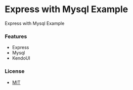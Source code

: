 Express with Mysql Example
=====

Express with Mysql Example

### Features
- Express
- Mysql
- KendoUI

### License
- [MIT](http://opensource.org/licenses/MIT)


